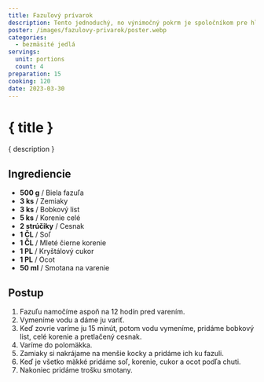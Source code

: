 ```yaml
---
title: Fazuľový prívarok
description: Tento jednoduchý, no výnimočný pokrm je spoločníkom pre hladné žalúdky, ktorý vás očarí svojou sýtosťou.
poster: /images/fazulovy-privarok/poster.webp
categories:
  - bezmäsité jedlá
servings:
  unit: portions
  count: 4
preparation: 15
cooking: 120
date: 2023-03-30
---
```


# { title }

{ description }

## Ingrediencie

- **500 g** / Biela fazuľa
- **3 ks** / Zemiaky
- **3 ks** / Bobkový list
- **5 ks** / Korenie celé
- **2 strúčiky** / Cesnak
- **1 ČL** / Soľ
- **1 ČL** / Mleté čierne korenie
- **1 PL** / Kryštálový cukor
- **1 PL** / Ocot
- **50 ml** / Smotana na varenie

## Postup

1. Fazuľu namočíme aspoň na 12 hodín pred varením.
2. Vymeníme vodu a dáme ju variť.
3. Keď zovrie varíme ju 15 minút, potom vodu vymeníme, pridáme bobkový list, celé korenie a pretlačený cesnak.
4. Varíme do polomäkka.
5. Zamiaky si nakrájame na menšie kocky a pridáme ich ku fazuli.
6. Keď je všetko mäkké pridáme soľ, korenie, cukor a ocot podľa chuti.
7. Nakoniec pridáme trošku smotany.
